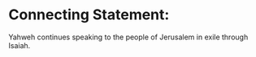 # Connecting Statement:

Yahweh continues speaking to the people of Jerusalem in exile through Isaiah.